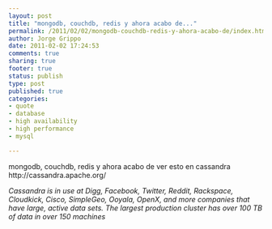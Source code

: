 ```yaml
--- 
layout: post
title: "mongodb, couchdb, redis y ahora acabo de..."
permalink: /2011/02/02/mongodb-couchdb-redis-y-ahora-acabo-de/index.html
author: Jorge Grippo
date: 2011-02-02 17:24:53
comments: true
sharing: true
footer: true
status: publish
type: post
published: true
categories: 
- quote
- database
- high availability
- high performance
- mysql

---
```

<!-- 169 -->
<p>mongodb, couchdb, redis y ahora acabo de ver esto en cassandra http://cassandra.apache.org/</p><cite>Cassandra is in use at Digg, Facebook, Twitter, Reddit, Rackspace, Cloudkick, Cisco, SimpleGeo, Ooyala, OpenX, and more companies that have large, active data sets. The largest production cluster has over 100 TB of data in over 150 machines</cite>

